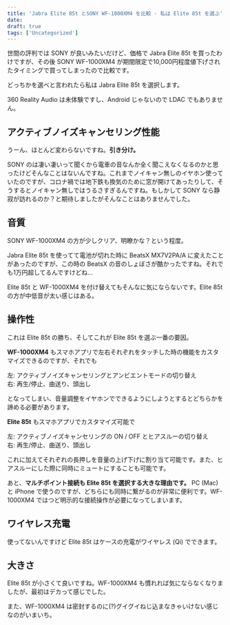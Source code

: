 ```yaml
---
title: 'Jabra Elite 85t とSONY WF-1000XM4 を比較 - 私は Elite 85t を選ぶ'
date: 
draft: true
tags: ['Uncategorized']
---
```


世間の評判では SONY が良いみたいだけど、価格で Jabra Elite 85t を買ったわけですが、その後 SONY WF-1000XM4 が期間限定で10,000円程度値下げされたタイミングで買ってしまったので比較です。

どっちかを選べと言われたら私は Jabra Elite 85t を選択します。

360 Reality Audio は未体験ですし、Android じゃないので LDAC でもありません。

アクティブノイズキャンセリング性能
-----------------

うーん、ほとんど変わらないですね。**引き分け。**

SONY のは凄い凄いって聞くから電車の音なんか全く聞こえなくなるのかと思ったけどそんなことはないんですね。これまでノイキャン無しのイヤホン使っていたのですが、コロナ禍では地下鉄も換気のために窓が開けてあったりして、そうするとノイキャン無しではうるさすぎるんですね。もしかして SONY なら静寂が訪れるのか？と期待しましたがそんなことはありませんでした。

音質
--

SONY WF-1000XM4 の方が少しクリア、明瞭かな？という程度。

Jabra Elite 85t を使ってて電池が切れた時に BeatsX MX7V2PA/A に変えたことがあったのですが、この時の BeatsX の音のしょぼさが酷かったですね。それでも1万円超してるんですけどね...

Elite 85t と WF-1000XM4 を付け替えてもそんなに気にならないです。Elite 85t の方が中低音が太い感じはある。

操作性
---

これは Elite 85t の勝ち、そしてこれが Elite 85t を選ぶ一番の要因。

**WF-1000XM4** もスマホアプリで左右それぞれをタッチした時の機能をカスタマイズできるのですが、それでも

左: アクティブノイズキャンセリングとアンビエントモードの切り替え  
右: 再生/停止、曲送り、頭出し

となってしまい、音量調整をイヤホンでできるようにしようとするとどちらかを諦める必要があります。

**Elite 85t** もスマホアプリでカスタマイズ可能で

左: アクティブノイズキャンセリングの ON / OFF とヒアスルーの切り替え  
右: 再生/停止、曲送り、頭出し

これに加えてそれぞれの長押しを音量の上げ下げに割り当て可能です。また、ヒアスルーにした際に同時にミュートにすることも可能です。

あと、**マルチポイント接続も Elite 85t を選択する大きな理由です。** PC (Mac) と iPhone で使うのですが、どちらにも同時に繋がるのが非常に便利です。WF-1000XM4 ではつど明示的な接続操作が必要になってしまいます。

ワイヤレス充電
-------

使ってないんですけど Elite 85t はケースの充電がワイヤレス (Qi) でできます。

大きさ
---

Elite 85t が小さくて良いですね。WF-1000XM4 も慣れれば気にならなくなりましたが、最初はデカって感じでした。

また、WF-1000XM4 は密封するのに(?)グイグイねじ込まなきゃいけない感じなのがいまいち。